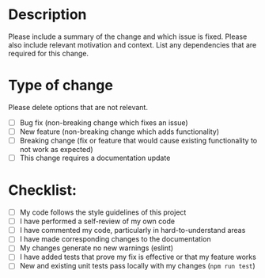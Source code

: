 # Description

Please include a summary of the change and which issue is fixed. Please also include relevant motivation and context. List any dependencies that are required for this change.

# Type of change

Please delete options that are not relevant.

- [ ] Bug fix (non-breaking change which fixes an issue)
- [ ] New feature (non-breaking change which adds functionality)
- [ ] Breaking change (fix or feature that would cause existing functionality to not work as expected)
- [ ] This change requires a documentation update

# Checklist:

- [ ] My code follows the style guidelines of this project
- [ ] I have performed a self-review of my own code
- [ ] I have commented my code, particularly in hard-to-understand areas
- [ ] I have made corresponding changes to the documentation
- [ ] My changes generate no new warnings (eslint)
- [ ] I have added tests that prove my fix is effective or that my feature works
- [ ] New and existing unit tests pass locally with my changes (`npm run test`)
